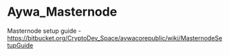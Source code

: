 # Aywa_Masternode


Masternode setup guide - https://bitbucket.org/CryptoDev_Space/aywacorepublic/wiki/MasternodeSetupGuide

